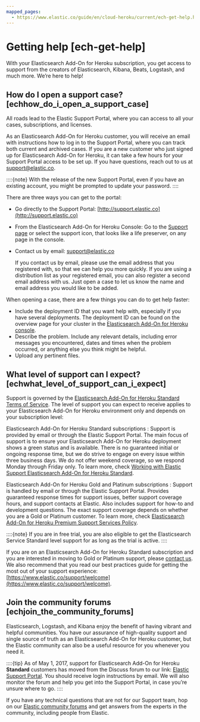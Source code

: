 ```yaml
---
mapped_pages:
  - https://www.elastic.co/guide/en/cloud-heroku/current/ech-get-help.html
---
```


# Getting help [ech-get-help]

With your Elasticsearch Add-On for Heroku subscription, you get access to support from the creators of Elasticsearch, Kibana, Beats, Logstash, and much more. We’re here to help!


## How do I open a support case? [echhow_do_i_open_a_support_case] 

All roads lead to the Elastic Support Portal, where you can access to all your cases, subscriptions, and licenses.

As an Elasticsearch Add-On for Heroku customer, you will receive an email with instructions how to log in to the Support Portal, where you can track both current and archived cases. If you are a new customer who just signed up for Elasticsearch Add-On for Heroku, it can take a few hours for your Support Portal access to be set up. If you have questions, reach out to us at [support@elastic.co](mailto:support@elastic.co).

::::{note} 
With the release of the new Support Portal, even if you have an existing account, you might be prompted to update your password.
::::


There are three ways you can get to the portal:

* Go directly to the Support Portal: [http://support.elastic.co](http://support.elastic.co)
* From the Elasticsearch Add-On for Heroku Console: Go to the [Support page](https://cloud.elastic.co/support?page=docs&placement=docs-body) or select the support icon, that looks like a life preserver, on any page in the console.
* Contact us by email: [support@elastic.co](mailto:support@elastic.co)

    If you contact us by email, please use the email address that you registered with, so that we can help you more quickly. If you are using a distribution list as your registered email, you can also register a second email address with us. Just open a case to let us know the name and email address you would like to be added.


When opening a case, there are a few things you can do to get help faster:

* Include the deployment ID that you want help with, especially if you have several deployments. The deployment ID can be found on the overview page for your cluster in the [Elasticsearch Add-On for Heroku console](https://cloud.elastic.co?page=docs&placement=docs-body).
* Describe the problem. Include any relevant details, including error messages you encountered, dates and times when the problem occurred, or anything else you think might be helpful.
* Upload any pertinent files.


## What level of support can I expect? [echwhat_level_of_support_can_i_expect] 

Support is governed by the [Elasticsearch Add-On for Heroku Standard Terms of Service](https://www.elastic.co/legal/terms-of-service/cloud). The level of support you can expect to receive applies to your Elasticsearch Add-On for Heroku environment only and depends on your subscription level:

Elasticsearch Add-On for Heroku Standard subscriptions
:   Support is provided by email or through the Elastic Support Portal. The main focus of support is to ensure your Elasticsearch Add-On for Heroku deployment shows a green status and is available. There is no guaranteed initial or ongoing response time, but we do strive to engage on every issue within three business days. We do not offer weekend coverage, so we respond Monday through Friday only. To learn more, check [Working with Elastic Support Elasticsearch Add-On for Heroku Standard](https://www.elastic.co/support/welcome/cloud).

Elasticsearch Add-On for Heroku Gold and Platinum subscriptions
:   Support is handled by email or through the Elastic Support Portal. Provides guaranteed response times for support issues, better support coverage hours, and support contacts at Elastic. Also includes support for how-to and development questions. The exact support coverage depends on whether you are a Gold or Platinum customer. To learn more, check [Elasticsearch Add-On for Heroku Premium Support Services Policy](https://www.elastic.co/legal/support_policy/cloud_premium).

::::{note} 
If you are in free trial, you are also eligible to get the Elasticsearch Service Standard level support for as long as the trial is active.
::::


If you are on an Elasticsearch Add-On for Heroku Standard subscription and you are interested in moving to Gold or Platinum support, please [contact us](https://www.elastic.co/cloud/contact). We also recommend that you read our best practices guide for getting the most out of your support experience: [https://www.elastic.co/support/welcome](https://www.elastic.co/support/welcome).


## Join the community forums [echjoin_the_community_forums] 

Elasticsearch, Logstash, and Kibana enjoy the benefit of having vibrant and helpful communities. You have our assurance of high-quality support and single source of truth as an Elasticsearch Add-On for Heroku customer, but the Elastic community can also be a useful resource for you whenever you need it.

::::{tip} 
As of May 1, 2017, support for Elasticsearch Add-On for Heroku **Standard** customers has moved from the Discuss forum to our link: [Elastic Support Portal](https://support.elastic.co). You should receive login instructions by email. We will also monitor the forum and help you get into the Support Portal, in case you’re unsure where to go.
::::


If you have any technical questions that are not for our Support team, hop on our [Elastic community forums](https://discuss.elastic.co/) and get answers from the experts in the community, including people from Elastic.

